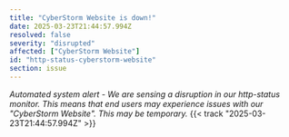```yaml
---
title: "CyberStorm Website is down!"
date: 2025-03-23T21:44:57.994Z
resolved: false
severity: "disrupted"
affected: ["CyberStorm Website"]
id: "http-status-cyberstorm-website"
section: issue
---
```


**Automated system alert* - We are sensing a disruption in our http-status monitor. This means that end users may experience issues with our "CyberStorm Website". This may be temporary.* {{< track "2025-03-23T21:44:57.994Z" >}}
